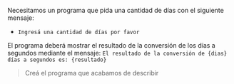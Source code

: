 Necesitamos un programa que pida una cantidad de días con el siguiente mensaje:

 * `Ingresá una cantidad de días por favor`
 

El programa deberá mostrar el resultado de la conversión de los días a segundos mediante el mensaje:
`El resultado de la conversión de {dias} días a segundos es: {resultado}`

> Creá el programa que acabamos de describir 

<style>
  .mu-browser {
    display: none;
  }
</style>